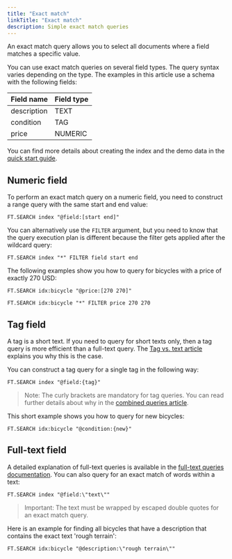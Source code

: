 ```yaml
---
title: "Exact match"
linkTitle: "Exact match"
description: Simple exact match queries
---
```


An exact match query allows you to select all documents where a field matches a specific value. 

You can use exact match queries on several field types. The query syntax varies depending on the type. The examples in this article use a schema with the following fields:

| Field name | Field type |
| ---------- | ---------- |
| description| TEXT |
| condition | TAG |
| price | NUMERIC |

You can find more details about creating the index and the demo data in the [quick start guide](/docs/interact/search-and-query/quickstart/).

## Numeric field

To perform an exact match query on a numeric field, you need to construct a range query with the same start and end value:

```
FT.SEARCH index "@field:[start end]"
```

You can alternatively use the `FILTER` argument, but you need to know that the query execution plan is different because the filter gets applied after the wildcard query:

```
FT.SEARCH index "*" FILTER field start end
```

The following examples show you how to query for bicycles with a price of exactly 270 USD:

```
FT.SEARCH idx:bicycle "@price:[270 270]"
```

```
FT.SEARCH idx:bicycle "*" FILTER price 270 270
```


## Tag field

A tag is a short text. If you need to query for short texts only, then a tag query is more efficient than a full-text query. The [Tag vs. text article](TODO) explains you why this is the case. 

You can construct a tag query for a single tag in the following way:

```
FT.SEARCH index "@field:{tag}"
```

> Note: The curly brackets are mandatory for tag queries. You can read further details about why in the [combined queries article](TODO).

This short example shows you how to query for new bicycles:

```
FT.SEARCH idx:bicycle "@condition:{new}"
```

## Full-text field

A detailed explanation of full-text queries is available in the [full-text queries documentation](TODO). You can also query for an exact match of words within a text:

```
FT.SEARCH index "@field:\"text\""
```

> Important: The text must be wrapped by escaped double quotes for an exact match query.


Here is an example for finding all bicycles that have a description that contains the exact text 'rough terrain':

```
FT.SEARCH idx:bicycle "@description:\"rough terrain\""
```